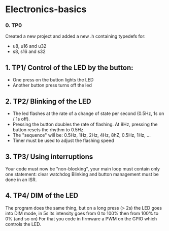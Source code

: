 # Electronics-basics

### 0. TP0
Created a new project and added a new .h containing typedefs for:
- u8, u16 and u32
- s8, s16 and s32

## 1. TP1/ Control of the LED by the button:
- One press on the button lights the LED
- Another button press turns off the led

## 2. TP2/ Blinking of the LED
- The led flashes at the rate of a change of state per second (0.5Hz, 1s on / 1s off).
- Pressing the button doubles the rate of flashing. At 8Hz, pressing the button resets the rhythm to 0.5Hz.
- The "sequence" will be: 0.5Hz, 1Hz, 2Hz, 4Hz, 8hZ, 0.5Hz, 1Hz, ...
- Timer must be used to adjust the flashing speed

## 3. TP3/ Using interruptions
Your code must now be "non-blocking", your main loop must contain only one statement: clear watchdog
Blinking and button management must be done in an ISR.

## 4. TP4/ DIM of the LED
The program does the same thing, but on a long press (> 2s) the LED goes into DIM mode, in 5s its intensity goes from 0 to 100% then from 100% to 0% (and so on)
For that you code in firmware a PWM on the GPIO which controls the LED.

